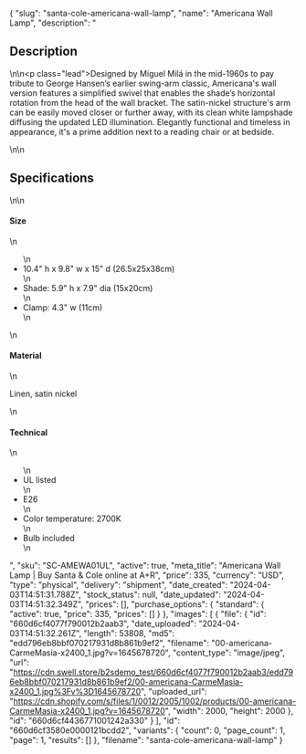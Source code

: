{
  "slug": "santa-cole-americana-wall-lamp",
  "name": "Americana Wall Lamp",
  "description": "<h2>Description</h2>\n<!-- split -->\n<p class=\"lead\">Designed by Miguel Milá in the mid-1960s to pay tribute to George Hansen’s earlier swing-arm classic, Americana's wall version features a simplified swivel that enables the shade’s horizontal rotation from the head of the wall bracket. The satin-nickel structure's arm can be easily moved closer or further away, with its clean white lampshade diffusing the updated LED illumination. Elegantly functional and timeless in appearance, it's a prime addition next to a reading chair or at bedside. </p>\n<!-- split -->\n<h2>Specifications</h2>\n<!-- split -->\n<h4>Size</h4>\n<ul>\n<li>10.4\" h x 9.8\" w x 15\" d (26.5x25x38cm)</li>\n<li>Shade: 5.9\" h x 7.9\" dia (15x20cm)</li>\n<li>Clamp: 4.3\" w (11cm)</li>\n</ul>\n<h4>Material</h4>\n<p>Linen, satin nickel</p>\n<h4>Technical</h4>\n<ul>\n<li>UL listed</li>\n<li>E26</li>\n<li>Color temperature: 2700K</li>\n<li>Bulb included</li>\n</ul>",
  "sku": "SC-AMEWA01UL",
  "active": true,
  "meta_title": "Americana Wall Lamp | Buy Santa & Cole online at A+R",
  "price": 335,
  "currency": "USD",
  "type": "physical",
  "delivery": "shipment",
  "date_created": "2024-04-03T14:51:31.788Z",
  "stock_status": null,
  "date_updated": "2024-04-03T14:51:32.349Z",
  "prices": [],
  "purchase_options": {
    "standard": {
      "active": true,
      "price": 335,
      "prices": []
    }
  },
  "images": [
    {
      "file": {
        "id": "660d6cf4077f790012b2aab3",
        "date_uploaded": "2024-04-03T14:51:32.261Z",
        "length": 53808,
        "md5": "edd796eb8bbf070217931d8b861b9ef2",
        "filename": "00-americana-CarmeMasia-x2400_1.jpg?v=1645678720",
        "content_type": "image/jpeg",
        "url": "https://cdn.swell.store/b2sdemo_test/660d6cf4077f790012b2aab3/edd796eb8bbf070217931d8b861b9ef2/00-americana-CarmeMasia-x2400_1.jpg%3Fv%3D1645678720",
        "uploaded_url": "https://cdn.shopify.com/s/files/1/0012/2005/1002/products/00-americana-CarmeMasia-x2400_1.jpg?v=1645678720",
        "width": 2000,
        "height": 2000
      },
      "id": "660d6cf4436771001242a330"
    }
  ],
  "id": "660d6cf3580e0000121bcdd2",
  "variants": {
    "count": 0,
    "page_count": 1,
    "page": 1,
    "results": []
  },
  "filename": "santa-cole-americana-wall-lamp"
}